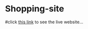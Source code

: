 # Shopping-site
 #click [this link](https://pavan-p-gowda.github.io/Shopping-site/) to see the live website...
